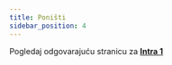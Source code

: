 ```yaml
---
title: Poništi 
sidebar_position: 4
---
```


Pogledaj odgovarajuću stranicu za **[Intra 1](/docs/finance-area/declarations/intrastat/automatic-creation-intrastat1/restore)**






